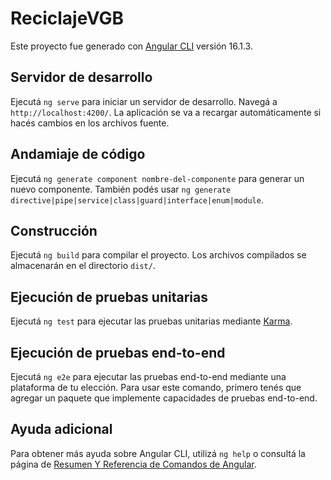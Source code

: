 # ReciclajeVGB

Este proyecto fue generado con [Angular CLI](https://github.com/angular/angular-cli) versión 16.1.3.

## Servidor de desarrollo

Ejecutá `ng serve` para iniciar un servidor de desarrollo. Navegá a `http://localhost:4200/`. La aplicación se va a recargar automáticamente si hacés cambios en los archivos fuente.

## Andamiaje de código

Ejecutá `ng generate component nombre-del-componente` para generar un nuevo componente. También podés usar `ng generate directive|pipe|service|class|guard|interface|enum|module`.

## Construcción

Ejecutá `ng build` para compilar el proyecto. Los archivos compilados se almacenarán en el directorio `dist/`.

## Ejecución de pruebas unitarias

Ejecutá `ng test` para ejecutar las pruebas unitarias mediante [Karma](https://karma-runner.github.io).

## Ejecución de pruebas end-to-end

Ejecutá `ng e2e` para ejecutar las pruebas end-to-end mediante una plataforma de tu elección. Para usar este comando, primero tenés que agregar un paquete que implemente capacidades de pruebas end-to-end.

## Ayuda adicional

Para obtener más ayuda sobre Angular CLI, utilizá `ng help` o consultá la página de  [Resumen Y Referencia de Comandos de Angular](https://angular.io/cli).
